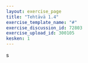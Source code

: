 ```yaml
---
layout: exercise_page
title: "Tehtävä 1.4"
exercise_template_name: "#"
exercise_discussion_id: 72803
exercise_upload_id: 300105
kesken: 1
---
```


s